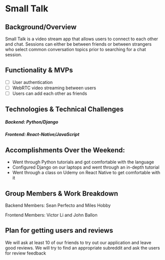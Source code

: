 # Small Talk

## Background/Overview
Small Talk is a video stream app that allows users to connect to each other and chat. Sessions can either be between friends or between strangers who select common conversation topics prior to searching for a chat session.

## Functionality & MVPs
- [ ] User authentication
- [ ] WebRTC video streaming between users
- [ ] Users can add each other as friends

## Technologies & Technical Challenges

##### Backend: Python/Django
##### Frontend: React-Native/JavaScript

## Accomplishments Over the Weekend:

 - Went through Python tutorials and got comfortable with the language
 - Configured Django on our laptops and went through an in-depth tutorial
 - Went through a class on Udemy on React Native to get comfortable with it

## Group Members & Work Breakdown

Backend Members: Sean Perfecto and Miles Hobby

Frontend Members: Victor Li and John Ballon

## Plan for getting users and reviews
We will ask at least 10 of our friends to try out our application and leave good reviews.
We will try to find an appropriate subreddit and ask the users for review feedback
